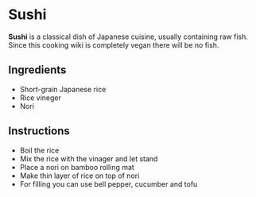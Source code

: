 # Sushi

**Sushi** is a classical dish of Japanese cuisine, usually containing raw fish. Since 
this cooking wiki is completely vegan there will be no fish.

## Ingredients

- Short-grain Japanese rice
- Rice vineger
- Nori

## Instructions

- Boil the rice
- Mix the rice with the vinager and let stand
- Place a nori on bamboo rolling mat
- Make thin layer of rice on top of nori
- For filling you can use bell pepper, cucumber and tofu
